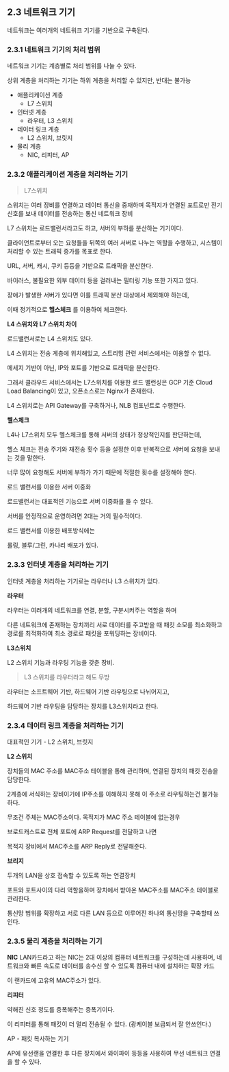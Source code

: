 ## 2.3 네트워크 기기

네트워크는 여러개의 네트워크 기기를 기반으로 구축된다.

### 2.3.1 네트워크 기기의 처리 범위

네트워크 기기는 계층별로 처리 범위를 나눌 수 있다.

상위 계층을 처리하는 기기는 하위 계층을 처리할 수 있지만, 반대는 불가능

- 애플리케이션 계층
    - L7 스위치
- 인터넷 계층
    - 라우터, L3 스위치
- 데이터 링크 계층
    - L2 스위치, 브릿지
- 물리 계층
    - NIC, 리피터, AP

### 2.3.2 애플리케이션 계층을 처리하는 기기

> L7스위치

스위치는 여러 장비를 연결하고 데이터 통신을 중재하며 목적지가 연결된 포트로만 전기 신호를 보내 데이터를 전송하는 통신 네트워크 장비

L7 스위치는 로드밸런서라고도 하고, 서버의 부하를 분산하는 기기이다.

클라이언트로부터 오는 요청들을 뒤쪽의 여러 서버로 나누는 역할을 수행하고, 시스템이 처리할 수 있는 트래픽 증가를 목표로 한다.

URL, 서버, 캐시, 쿠키 등등을 기반으로 트래픽을 분산한다.

바이러스, 불필요한 외부 데이터 등을 걸러내는 필터링 기능 또한 가지고 있다.

장애가 발생한 서버가 있다면 이를 트래픽 분산 대상에서 제외해야 하는데,

이때 정기적으로 **헬스체크** 를 이용하여 체크한다.

**L4 스위치와 L7 스위치 차이**

로드밸런서로는 L4 스위치도 있다.

L4 스위치는 전송 계층에 위치해있고, 스트리밍 관련 서비스에서는 이용할 수 없다.

메세지 기반이 아닌, IP와 포트를 기반으로 트래픽을 분산한다.

그래서 클라우드 서비스에서는 L7스위치를 이용한 로드 밸런싱은 GCP 기준 Cloud Load Balancing이 있고, 오픈소스로는 Nginx가 존재한다.

L4 스위치로는 API Gateway를 구축하거나, NLB 컴포넌트로 수행한다.

**헬스체크**

L4나 L7스위치 모두 헬스체크를 통해 서버의 상태가 정상적인지를 판단하는데,

헬스 체크는 전송 주기와 재전송 횟수 등을 설정한 이후 반복적으로 서버에 요청을 보내는 것을 말한다.

너무 많이 요청해도 서버에 부하가 가기 때문에 적절한 횟수를 설정해야 한다.

로드 밸런서를 이용한 서버 이중화

로드밸런서는 대표적인 기능으로 서버 이중화를 들 수 있다.

서버를 안정적으로 운영하려면 2대는 거의 필수적이다.

로드 밸런서를 이용한 배포방식에는

롤링, 블루/그린, 카나리 배포가 있다.

### 2.3.3 인터넷 계층을 처리하는 기기

인터넷 계층을 처리하는 기기로는 라우터나 L3 스위치가 있다.

**라우터**

라우터는 여러개의 네트워크를 연결, 분할, 구분시켜주는 역할을 하며

다른 네트워크에 존재하는 장치끼리 서로 데이터를 주고받을 때 패킷 소모를 최소화하고 경로를 최적화하여 최소 경로로 패킷을 포워딩하는 장비이다.

**L3스위치**

L2 스위치 기능과 라우팅 기능을 갖춘 장비.

> L3 스위치를 라우터라고 해도 무방

라우터는 소프트웨어 기반, 하드웨어 기반 라우팅으로 나뉘어지고,

하드웨어 기반 라우팅을 담당하는 장치를 L3스위치라고 한다.

### 2.3.4 데이터 링크 계층을 처리하는 기기

대표적인 기기 - L2 스위치, 브릿지

**L2 스위치**

장치들의 MAC 주소를 MAC주소 테이블을 통해 관리하며, 연결된 장치의 패킷 전송을 담당한다.

2계층에 서식하는 장비이기에 IP주소를 이해하지 못해 이 주소로 라우팅하는건 불가능하다.

무조건 주체는 MAC주소이다. 목적지가 MAC 주소 테이블에 없는경우

브로드캐스트로 전체 포트에 ARP Request를 전달하고 나면

목적지 장비에서 MAC주소를 ARP Reply로 전달해준다.

**브리지**

두개의 LAN을 상호 접속할 수 있도록 하는 연결장치

포트와 포트사이의 다리 역할을하며 장치에서 받아온 MAC주소를 MAC주소 테이블로 관리한다.

통신망 범위를 확장하고 서로 다른 LAN 등으로 이루어진 하나의 통신망을 구축할때 쓰인다.

### 2.3.5 물리 계층을 처리하는 기기

**NIC**
LAN카드라고 하는 NIC는 2대 이상의 컴퓨터 네트워크를 구성하는데 사용하며, 네트워크와 빠른 속도로 데이터를 송수신 할 수 있도록 컴퓨터 내에 설치하는 확장 카드

이 랜카드에 고유의 MAC주소가 있다.

**리피터**

약해진 신호 정도를 증폭해주는 증폭기이다.

이 리피터를 통해 패킷이 더 멀리 전송될 수 있다. (광케이블 보급되서 잘 안쓰인다.)

AP - 패킷 복사하는 기기

AP에 유선랜을 연결한 후 다른 장치에서 와이파이 등등을 사용하여 무선 네트워크 연결을 할 수 있다.
